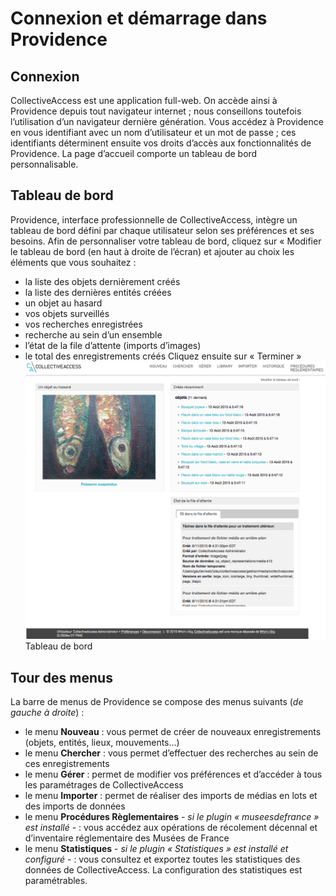 # Connexion et démarrage dans Providence
## Connexion
CollectiveAccess est une application full-web. On accède ainsi à Providence depuis tout navigateur internet ; nous conseillons toutefois l’utilisation d’un navigateur dernière génération.
Vous accédez à Providence en vous identifiant avec un nom d’utilisateur et un mot de passe ; ces identifiants déterminent ensuite vos droits d’accès aux fonctionnalités de Providence.
La page d’accueil comporte un tableau de bord personnalisable.
## Tableau de bord
Providence, interface professionnelle de CollectiveAccess, intègre un tableau de bord défini par chaque utilisateur selon ses préférences et ses besoins.
Afin de personnaliser votre tableau de bord, cliquez sur « Modifier le tableau de bord (en haut à droite de l’écran) et ajouter au choix les éléments que vous souhaitez :
- la liste des objets dernièrement créés
- la liste des dernières entités créées 
- un objet au hasard
- vos objets surveillés
- vos recherches enregistrées
- recherche au sein d’un ensemble
- l’état de la file d’attente (imports d’images)
- le total des enregistrements créés
Cliquez ensuite sur « Terminer »
![Image98](img/image98.png)
Tableau de bord
## Tour des menus
La barre de menus de Providence se compose des menus suivants (*de gauche à droite*) :
- le menu **Nouveau** : vous permet de créer de nouveaux enregistrements (objets, entités, lieux, mouvements…)
- le menu **Chercher** : vous permet d’effectuer des recherches au sein de ces enregistrements
- le menu **Gérer** : permet de modifier vos préférences et d’accéder à tous les paramétrages de CollectiveAccess
- le menu **Importer** : permet de réaliser des imports de médias en lots et des imports de données
- le menu **Procédures Règlementaires** - *si le plugin « museesdefrance » est installé* - : vous accédez aux opérations de récolement décennal et d’inventaire réglementaire des Musées de France 
- le menu **Statistiques** - *si le plugin « Statistiques » est installé et configuré* - : vous consultez et exportez toutes les statistiques des données de CollectiveAccess. La configuration des statistiques est paramétrables.